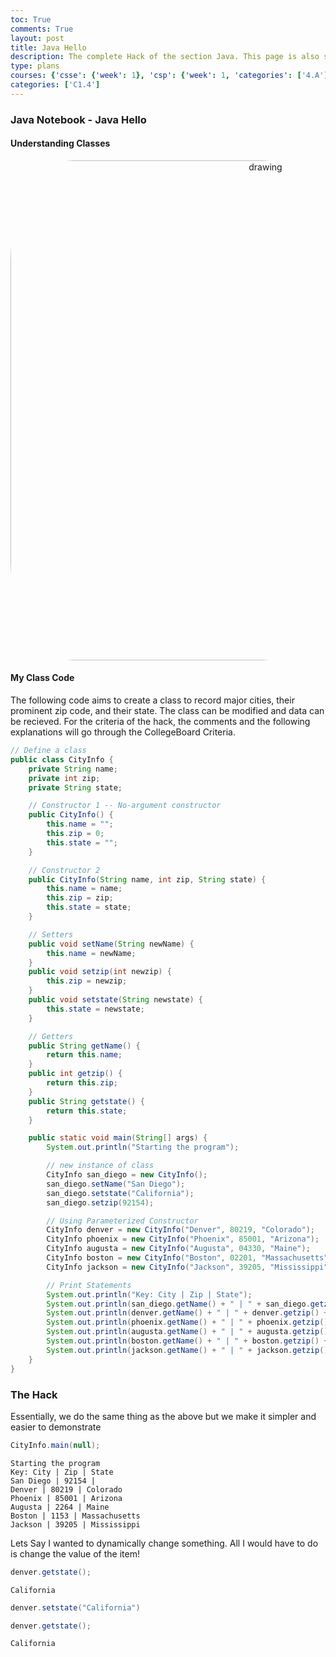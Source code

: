 ```yaml
---
toc: True
comments: True
layout: post
title: Java Hello
description: The complete Hack of the section Java. This page is also saved in a jupyter notebook.
type: plans
courses: {'csse': {'week': 1}, 'csp': {'week': 1, 'categories': ['4.A']}, 'csa': {'week': 0}}
categories: ['C1.4']
---
```


### Java Notebook - Java Hello

#### Understanding Classes

<div style="text-align: center;">   
    <img src="/Rackets-Blog/images/java_class_diagram.png" alt="drawing" width="800" style="border-radius: 20%;"/>
</div>

#### My Class Code
The following code aims to create a class to record major cities, their prominent zip code, and their state. The class can be modified and data can be recieved. For the criteria of the hack, the comments and the following explanations will go through the CollegeBoard Criteria. 


```Java
// Define a class
public class CityInfo {
    private String name;
    private int zip;
    private String state;

    // Constructor 1 -- No-argument constructor
    public CityInfo() {
        this.name = "";
        this.zip = 0;
        this.state = "";
    }

    // Constructor 2
    public CityInfo(String name, int zip, String state) {
        this.name = name;
        this.zip = zip;
        this.state = state;
    }

    // Setters
    public void setName(String newName) {
        this.name = newName;
    }
    public void setzip(int newzip) {
        this.zip = newzip;
    }
    public void setstate(String newstate) {
        this.state = newstate;
    }

    // Getters
    public String getName() {
        return this.name;
    }
    public int getzip() {
        return this.zip;
    }
    public String getstate() {
        return this.state;
    }

    public static void main(String[] args) {
        System.out.println("Starting the program");

        // new instance of class
        CityInfo san_diego = new CityInfo();
        san_diego.setName("San Diego");
        san_diego.setstate("California");
        san_diego.setzip(92154);

        // Using Parameterized Constructor
        CityInfo denver = new CityInfo("Denver", 80219, "Colorado");
        CityInfo phoenix = new CityInfo("Phoenix", 85001, "Arizona");
        CityInfo augusta = new CityInfo("Augusta", 04330, "Maine");
        CityInfo boston = new CityInfo("Boston", 02201, "Massachusetts");
        CityInfo jackson = new CityInfo("Jackson", 39205, "Mississippi");

        // Print Statements
        System.out.println("Key: City | Zip | State");
        System.out.println(san_diego.getName() + " | " + san_diego.getzip() + " | " + san_diego.getstate());
        System.out.println(denver.getName() + " | " + denver.getzip() + " | " + denver.getstate());
        System.out.println(phoenix.getName() + " | " + phoenix.getzip() + " | " + phoenix.getstate());
        System.out.println(augusta.getName() + " | " + augusta.getzip() + " | " + augusta.getstate());
        System.out.println(boston.getName() + " | " + boston.getzip() + " | " + boston.getstate());
        System.out.println(jackson.getName() + " | " + jackson.getzip() + " | " + jackson.getstate());
    }
}


```

### The Hack

Essentially, we do the same thing as the above but we make it simpler and easier to demonstrate


```Java
CityInfo.main(null);
```

    Starting the program
    Key: City | Zip | State
    San Diego | 92154 | 
    Denver | 80219 | Colorado
    Phoenix | 85001 | Arizona
    Augusta | 2264 | Maine
    Boston | 1153 | Massachusetts
    Jackson | 39205 | Mississippi


Lets Say I wanted to dynamically change something. All I would have to do is change the value of the item!


```Java
denver.getstate();
```




    California




```Java
denver.setstate("California")
```


```Java
denver.getstate();
```




    California



